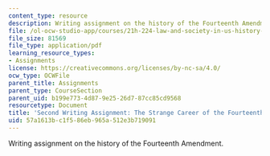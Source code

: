 ```yaml
---
content_type: resource
description: Writing assignment on the history of the Fourteenth Amendment.
file: /ol-ocw-studio-app/courses/21h-224-law-and-society-in-us-history-spring-2003/57a1613bc1f586eb965a512e3b719091_lawandsocsecagnment303.pdf
file_size: 81569
file_type: application/pdf
learning_resource_types:
- Assignments
license: https://creativecommons.org/licenses/by-nc-sa/4.0/
ocw_type: OCWFile
parent_title: Assignments
parent_type: CourseSection
parent_uid: b199e773-4d87-9e25-26d7-87cc85cd9568
resourcetype: Document
title: 'Second Writing Assignment: The Strange Career of the Fourteenth Amendment '
uid: 57a1613b-c1f5-86eb-965a-512e3b719091
---
```

Writing assignment on the history of the Fourteenth Amendment.